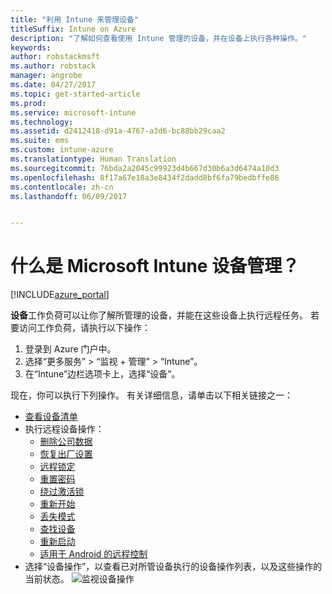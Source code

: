 ```yaml
---
title: "利用 Intune 来管理设备"
titleSuffix: Intune on Azure
description: "了解如何查看使用 Intune 管理的设备，并在设备上执行各种操作。"
keywords: 
author: robstackmsft
ms.author: robstack
manager: angrobe
ms.date: 04/27/2017
ms.topic: get-started-article
ms.prod: 
ms.service: microsoft-intune
ms.technology: 
ms.assetid: d2412418-d91a-4767-a3d6-bc88bb29caa2
ms.suite: ems
ms.custom: intune-azure
ms.translationtype: Human Translation
ms.sourcegitcommit: 76bda2a2045c99923d4b667d30b6a3d6474a10d3
ms.openlocfilehash: 8f17a67e18a3e8434f2dadd8bf6fa79bedbffe86
ms.contentlocale: zh-cn
ms.lasthandoff: 06/09/2017


---
```


# <a name="what-is-microsoft-intune-device-management"></a>什么是 Microsoft Intune 设备管理？


[!INCLUDE[azure_portal](./includes/azure_portal.md)]

**设备**工作负荷可以让你了解所管理的设备，并能在这些设备上执行远程任务。 若要访问工作负荷，请执行以下操作：

1. 登录到 Azure 门户中。
2. 选择“更多服务” > “监视 + 管理” > “Intune”。
3. 在“Intune”边栏选项卡上，选择“设备”。

现在，你可以执行下列操作。 有关详细信息，请单击以下相关链接之一：

- [查看设备清单](device-inventory.md)
- 执行远程设备操作：
    - [删除公司数据](device-company-data-remove.md) 
    - [恢复出厂设置](device-factory-reset.md)
    - [远程锁定](device-remote-lock.md)
    - [重置密码](device-passcode-reset.md)
    - [绕过激活锁](device-activation-lock-bypass.md)
    - [重新开始](device-fresh-start.md)
    - [丢失模式](device-lost-mode.md)
    - [查找设备](device-locate.md)
    - [重新启动](device-restart.md)
    - [适用于 Android 的远程控制](device-profile-android-teamviewer.md)
- 选择“设备操作”，以查看已对所管设备执行的设备操作列表，以及这些操作的当前状态。 
![监视设备操作](./media/monitor-device-actions.png)
